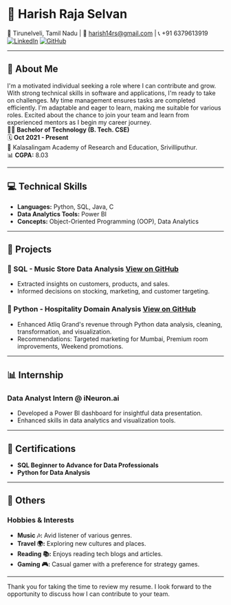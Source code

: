 # 🌟 Harish Raja Selvan

📍 Tirunelveli, Tamil Nadu | 📧 harish14rs@gmail.com | 📞 +91 6379613919  
[![LinkedIn](https://img.shields.io/badge/-LinkedIn-blue)](https://linkedin.com/in/harish-raja-selvan) [![GitHub](https://img.shields.io/badge/-GitHub-black)](https://github.com/Harish-Gits)

---

## 🎯 About Me

I'm a motivated individual seeking a role where I can contribute and grow. With strong technical skills in software and applications, I'm ready to take on challenges. My time management ensures tasks are completed efficiently. I'm adaptable and eager to learn, making me suitable for various roles. Excited about the chance to join your team and learn from experienced mentors as I begin my career journey.  
👨‍🎓 **Bachelor of Technology (B. Tech. CSE)**  
🗓 **Oct 2021 - Present**  
🏫 Kalasalingam Academy of Research and Education, Srivilliputhur.  
📊 **CGPA:** 8.03

---

## 💻 Technical Skills

- **Languages:** Python, SQL, Java, C
- **Data Analytics Tools:** Power BI
- **Concepts:** Object-Oriented Programming (OOP), Data Analytics

---

## 🚀 Projects

### 🎵 SQL - Music Store Data Analysis [View on GitHub](https://github.com/Harish-Gits)

- Extracted insights on customers, products, and sales.
- Informed decisions on stocking, marketing, and customer targeting.

### 🏨 Python - Hospitality Domain Analysis [View on GitHub](https://github.com/Harish-Gits)

- Enhanced Atliq Grand's revenue through Python data analysis, cleaning, transformation, and visualization.
- Recommendations: Targeted marketing for Mumbai, Premium room improvements, Weekend promotions.

---

## 📊 Internship

### Data Analyst Intern @ iNeuron.ai

- Developed a Power BI dashboard for insightful data presentation.
- Enhanced skills in data analytics and visualization tools.

---

## 📜 Certifications

- **SQL Beginner to Advance for Data Professionals**
- **Python for Data Analysis**

---

## 🌟 Others

### Hobbies & Interests

- **Music 🎶:** Avid listener of various genres.
- **Travel 🌍:** Exploring new cultures and places.
- **Reading 📚:** Enjoys reading tech blogs and articles.
- **Gaming 🎮:** Casual gamer with a preference for strategy games.

---

Thank you for taking the time to review my resume. I look forward to the opportunity to discuss how I can contribute to your team.


